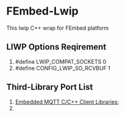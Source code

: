# FEmbed-Lwip

This lwip C++ wrap for FEmbed platform

## LIWP Options Reqirement

1. #define LWIP_COMPAT_SOCKETS 0
2. #define CONFIG_LWIP_SO_RCVBUF 1

## Third-Library Port List

1. [Embedded MQTT C/C++ Client Libraries](https://www.eclipse.org/paho/clients/c/embedded);
2. 